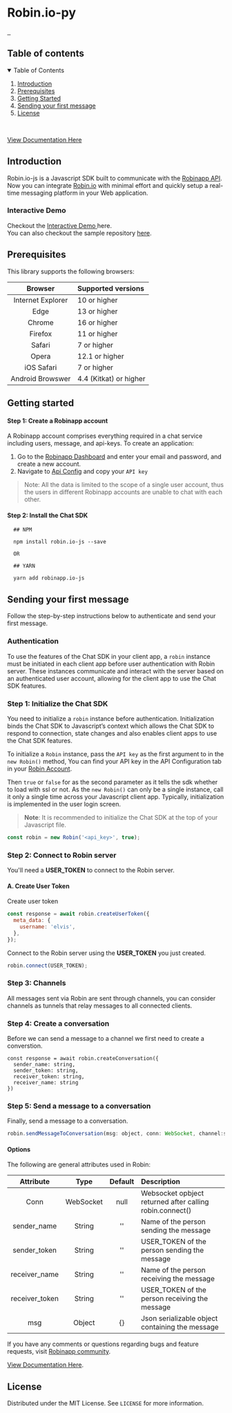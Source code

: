 <h1 align="start">
  Robin.io-py
</h1>

<p align="start">
<a href="https://npmjs.com/package/robin.io-js">
    <img alt="" src="https://img.shields.io/npm/v/robin.io-js.svg">
</a>
  <a href="https://npmjs.com/package/robin.io-js
">
      <img alt="" src="https://img.shields.io/npm/dt/robin.io-js
.svg">
  </a>
  <a href="https://npmjs.com/package/robin.io-js
">
      <img alt="" src="https://img.shields.io/npm/l/robin.io-js
.svg">
  </a>
</p>

## Table of contents

<details open="open">
  <summary>Table of Contents</summary>
  <ol>
    <li>
      <a href="#introduction">Introduction</a>
    </li>
    <li>
      <a href="#prerequisites">Prerequisites</a>
    </li>
    <li><a href="#getting-started">Getting Started</a></li>
    <li><a href="#sending-your-first-message">Sending your first message</a></li>
    <li><a href="#license">License</a></li>
  </ol>
</details>

<br />

[View Documentation Here](https://robin-io-js-doc-csgdc.ondigitalocean.app/classes/Robin.html)

## Introduction

Robin.io-js is a Javascript SDK built to communicate with the [Robinapp API](https://robinapp.co/). Now you can integrate [Robin.io](https://robinapp.co/) with minimal effort and quickly setup a real-time messaging platform in your Web application.

### Interactive Demo

Checkout the <a target="_blank" href="https://robin-demo.herokuapp.com/"> Interactive Demo </a> here.
<br>
You can also checkout the sample repository <a target="_blank" href="https://github.com/robin-io/robin-vue-sdk-demo">here</a>.

## Prerequisites

This library supports the following browsers:

|      Browser      | Supported versions     |
| :---------------: | :--------------------- |
| Internet Explorer | 10 or higher           |
|       Edge        | 13 or higher           |
|      Chrome       | 16 or higher           |
|      Firefox      | 11 or higher           |
|      Safari       | 7 or higher            |
|       Opera       | 12.1 or higher         |
|    iOS Safari     | 7 or higher            |
| Android Browswer  | 4.4 (Kitkat) or higher |

## Getting started

#### Step 1: Create a Robinapp account

A Robinapp account comprises everything required in a chat service including users, message, and api-keys. To create an application:

1. Go to the [Robinapp Dashboard](https://dashboard.robinapp.co/signup) and enter your email and password, and create a new account.
2. Navigate to [Api Config](https://dashboard.robinapp.co/apiconfig) and copy your `API key`

> Note: All the data is limited to the scope of a single user account, thus the users in different Robinapp accounts are unable to chat with each other.

#### Step 2: Install the Chat SDK

```
  ## NPM

  npm install robin.io-js --save

  OR

  ## YARN

  yarn add robinapp.io-js
```

## Sending your first message

Follow the step-by-step instructions below to authenticate and send your first message.

### Authentication

To use the features of the Chat SDK in your client app, a `robin` instance must be initiated in each client app before user authentication with Robin server. These instances communicate and interact with the server based on an authenticated user account, allowing for the client app to use the Chat SDK features.

### Step 1: Initialize the Chat SDK

You need to initialize a `robin` instance before authentication. Initialization binds the Chat SDK to Javascript’s context which allows the Chat SDK to respond to connection, state changes and also enables client apps to use the Chat SDK features.

To initialize a `Robin` instance, pass the `API key` as the first argument to in the `new Robin()` method, You can find your API key in the API Configuration tab in your [Robin Account](https://robin-user.herokuapp.com/apiconfig).

Then `true` or `false` for as the second parameter as it tells the sdk whether to load with ssl or not. As the `new Robin()` can only be a single instance, call it only a single time across your Javascript client app. Typically, initialization is implemented in the user login screen.

> **Note**: It is recommended to initialize the Chat SDK at the top of your Javascript file.

```javascript
const robin = new Robin('<api_key>', true);
```

### Step 2: Connect to Robin server

You'll need a **USER_TOKEN** to connect to the Robin server.

#### A. Create User Token

Create user token

```javascript
const response = await robin.createUserToken({
  meta_data: {
    username: 'elvis',
  },
});
```

Connect to the Robin server using the **USER_TOKEN** you just created.

```javascript
robin.connect(USER_TOKEN);
```

### Step 3: Channels

All messages sent via Robin are sent through channels, you can consider channels as tunnels that relay messages to all connected clients.

### Step 4: Create a conversation

Before we can send a message to a channel we first need to create a converstion.

```
const response = await robin.createConversation({
  sender_name: string,
  sender_token: string,
  receiver_token: string,
  receiver_name: string
})
```

### Step 5: Send a message to a conversation

Finally, send a message to a conversation.

```javascript
robin.sendMessageToConversation(msg: object, conn: WebSocket, channel:string,conversation_id: string, senderToken?: string);
```

#### Options

The following are general attributes used in Robin:

|   Attribute    |   Type    | Default | Description                                              |
| :------------: | :-------: | :-----: | :------------------------------------------------------- |
|      Conn      | WebSocket |  null   | Websocket opbject returned after calling robin.connect() |
|  sender_name   |  String   |   ''    | Name of the person sending the message                   |
|  sender_token  |  String   |   ''    | USER_TOKEN of the person sending the message             |
| receiver_name  |  String   |   ''    | Name of the person receiving the message                 |
| receiver_token |  String   |   ''    | USER_TOKEN of the person receiving the message           |
|      msg       |  Object   |   {}    | Json serializable object containing the message          |

If you have any comments or questions regarding bugs and feature requests, visit [Robinapp community](https://community.robinapp.co).

[View Documentation Here](https://robin-io-js-doc-csgdc.ondigitalocean.app/classes/Robin.html).

## License

Distributed under the MIT License. See `LICENSE` for more information.